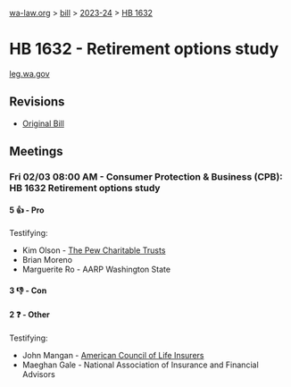 [wa-law.org](/) > [bill](/bill/) > [2023-24](/bill/2023-24/) > [HB 1632](/bill/2023-24/hb/1632/)

# HB 1632 - Retirement options study
[leg.wa.gov](https://app.leg.wa.gov/billsummary?BillNumber=1632&Year=2023&Initiative=false)

## Revisions
* [Original Bill](1/)

## Meetings
### Fri 02/03 08:00 AM - Consumer Protection & Business (CPB): HB 1632 Retirement options study
#### 5 👍 - Pro
Testifying:
* Kim Olson - [The Pew Charitable Trusts](/org/the_pew_charitable_trusts/)
* Brian Moreno
* Marguerite Ro - AARP Washington State

#### 3 👎 - Con

#### 2 ❓ - Other
Testifying:
* John Mangan - [American Council of Life Insurers](/org/american_council_of_life_insurers/)
* Maeghan Gale - National Association of Insurance and Financial Advisors
